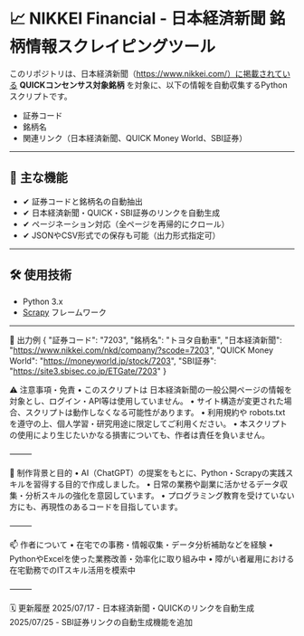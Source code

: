 # 📈 NIKKEI Financial - 日本経済新聞 銘柄情報スクレイピングツール

このリポジトリは、日本経済新聞（https://www.nikkei.com/）に掲載されている **QUICKコンセンサス対象銘柄** を対象に、以下の情報を自動収集するPythonスクリプトです。

- 証券コード
- 銘柄名
- 関連リンク（日本経済新聞、QUICK Money World、SBI証券）

---

## 🔧 主な機能

- ✔ 証券コードと銘柄名の自動抽出
- ✔ 日本経済新聞・QUICK・SBI証券のリンクを自動生成
- ✔ ページネーション対応（全ページを再帰的にクロール）
- ✔ JSONやCSV形式での保存も可能（出力形式指定可）

---

## 🛠 使用技術

- Python 3.x
- [Scrapy](https://scrapy.org/) フレームワーク

---

📄 出力例
{
  "証券コード": "7203",
  "銘柄名": "トヨタ自動車",
  "日本経済新聞": "https://www.nikkei.com/nkd/company/?scode=7203",
  "QUICK Money World": "https://moneyworld.jp/stock/7203",
  "SBI証券": "https://site3.sbisec.co.jp/ETGate/7203"
}

⚠️ 注意事項・免責
	•	このスクリプトは 日本経済新聞の一般公開ページの情報を対象とし、ログイン・API等は使用していません。
	•	サイト構造が変更された場合、スクリプトは動作しなくなる可能性があります。
	•	利用規約や robots.txt を遵守の上、個人学習・研究用途に限定してご利用ください。
	•	本スクリプトの使用により生じたいかなる損害についても、作者は責任を負いません。

⸻

🎯 制作背景と目的
	•	AI（ChatGPT）の提案をもとに、Python・Scrapyの実践スキルを習得する目的で作成しました。
	•	日常の業務や副業に活かせるデータ収集・分析スキルの強化を意図しています。
	•	プログラミング教育を受けていない方にも、再現性のあるコードを目指しています。

⸻

📫 作者について
	•	在宅での事務・情報収集・データ分析補助などを経験
	•	PythonやExcelを使った業務改善・効率化に取り組み中
	•	障がい者雇用における在宅勤務でのITスキル活用を模索中

⸻

🗓 更新履歴
2025/07/17 - 日本経済新聞・QUICKのリンクを自動生成
2025/07/25 - SBI証券リンクの自動生成機能を追加

